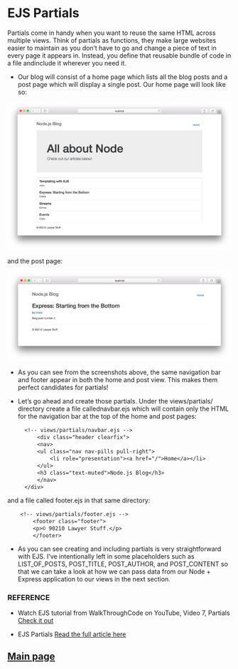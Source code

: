 # EJS Partials

Partials come in handy when you want to reuse the same HTML across multiple views. Think of partials as functions, they make large websites easier to maintain as you don’t have to go and change a piece of text in every page it appears in. Instead, you define that reusable bundle of code in a file andinclude it wherever you need it.

- Our blog will consist of a home page which lists all the blog posts and a post page which will display a single post. Our home page will look like so:

![ejs](Images301/ejs.png)

and the post page:

![ejs](Images301/ejs2.png)

- As you can see from the screenshots above, the same navigation bar and footer appear in both the home and post view. This makes them perfect candidates for partials!

- Let’s go ahead and create those partials. Under the views/partials/ directory create a file callednavbar.ejs which will contain only the HTML for the navigation bar at the top of the home and post pages:

        <!-- views/partials/navbar.ejs -->
            <div class="header clearfix">
            <nav>
            <ul class="nav nav-pills pull-right">
                <li role="presentation"><a href="/">Home</a></li>
            </ul>
            <h3 class="text-muted">Node.js Blog</h3>
            </nav>
        </div>

and a file called footer.ejs in that same directory:

        <!-- views/partials/footer.ejs -->
            <footer class="footer">
            <p>© 90210 Lawyer Stuff.</p>
            </footer>

- As you can see creating and including partials is very straightforward with EJS. I’ve intentionally left in some placeholders such as LIST_OF_POSTS, POST_TITLE, POST_AUTHOR, and POST_CONTENT so that we can take a look at how we can pass data from our Node + Express application to our views in the next section.


### REFERENCE

- Watch EJS tutorial from WalkThroughCode on YouTube, Video 7, Partials [Check it out](https://www.youtube.com/watch?v=3_xEEH4fTEk&list=PL7sCSgsRZ-slYARh3YJIqPGZqtGVqZRGt&index=8)

- EJS Partials [Read the full article here](https://medium.com/@henslejoseph/ejs-partials-f6f102cb7433)

## [Main page](https://amjadmesmar.github.io/reading-notes/)